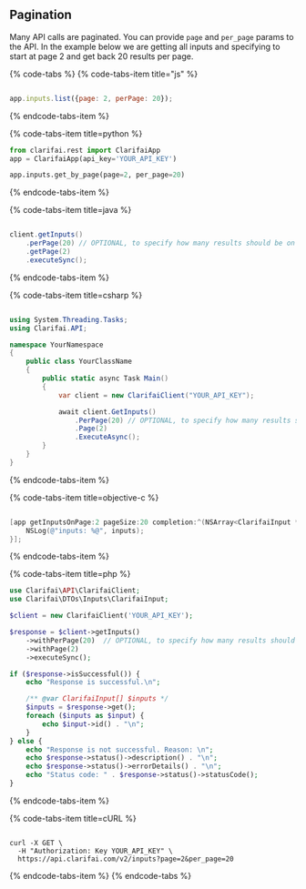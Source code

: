 ## Pagination

Many API calls are paginated. You can provide `page` and `per_page` params to the API. In the example below
we are getting all inputs and specifying to start at page 2 and get back 20 results per page.



{% code-tabs %}
{% code-tabs-item title="js" %}
```js

app.inputs.list({page: 2, perPage: 20});

```

{% endcode-tabs-item %}

{% code-tabs-item title=python %}
```python
from clarifai.rest import ClarifaiApp
app = ClarifaiApp(api_key='YOUR_API_KEY')

app.inputs.get_by_page(page=2, per_page=20)

```

{% endcode-tabs-item %}

{% code-tabs-item title=java %}
```java

client.getInputs()
    .perPage(20) // OPTIONAL, to specify how many results should be on one page
    .getPage(2)
    .executeSync();

```

{% endcode-tabs-item %}

{% code-tabs-item title=csharp %}
```csharp

using System.Threading.Tasks;
using Clarifai.API;

namespace YourNamespace
{
    public class YourClassName
    {
        public static async Task Main()
        {
            var client = new ClarifaiClient("YOUR_API_KEY");

            await client.GetInputs()
                .PerPage(20) // OPTIONAL, to specify how many results should be on one page
                .Page(2)
                .ExecuteAsync();
        }
    }
}

```

{% endcode-tabs-item %}

{% code-tabs-item title=objective-c %}
```objective-c

[app getInputsOnPage:2 pageSize:20 completion:^(NSArray<ClarifaiInput *> *inputs, NSError *error) {
    NSLog(@"inputs: %@", inputs);
}];

```

{% endcode-tabs-item %}

{% code-tabs-item title=php %}
```php
use Clarifai\API\ClarifaiClient;
use Clarifai\DTOs\Inputs\ClarifaiInput;

$client = new ClarifaiClient('YOUR_API_KEY');

$response = $client->getInputs()
    ->withPerPage(20)  // OPTIONAL, to specify how many results should be on one page
    ->withPage(2)
    ->executeSync();

if ($response->isSuccessful()) {
    echo "Response is successful.\n";

    /** @var ClarifaiInput[] $inputs */
    $inputs = $response->get();
    foreach ($inputs as $input) {
        echo $input->id() . "\n";
    }
} else {
    echo "Response is not successful. Reason: \n";
    echo $response->status()->description() . "\n";
    echo $response->status()->errorDetails() . "\n";
    echo "Status code: " . $response->status()->statusCode();
}
```

{% endcode-tabs-item %}

{% code-tabs-item title=cURL %}
```cURL

curl -X GET \
  -H "Authorization: Key YOUR_API_KEY" \
  https://api.clarifai.com/v2/inputs?page=2&per_page=20

```
{% endcode-tabs-item %}
{% endcode-tabs %}
